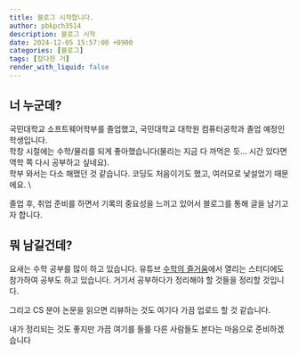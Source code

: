 ```yaml
---
title: 블로그 시작합니다.
author: pbkpch3514
description: 블로그 시작
date: 2024-12-05 15:57:00 +0900
categories: [블로그]
tags: [잡다한 거]
render_with_liquid: false
---
```


## 너 누군데?

국민대학교 소프트웨어학부를 졸업했고, 국민대학교 대학원 컴퓨터공학과 졸업 예정인 학생입니다. \
학창 시절에는 수학/물리를 되게 좋아했습니다(물리는 지금 다 까먹은 듯... 시간 있다면 역학 쪽 다시 공부하고 싶네요). \
학부 와서는 다소 해맸던 것 같습니다. 코딩도 처음이기도 했고, 여러모로 낯설었기 때문에요. \


졸업 후, 취업 준비를 하면서 기록의 중요성을 느끼고 있어서 블로그를 통해 글을 남기고자 합니다.

## 뭐 남길건데?
요새는 수학 공부를 많이 하고 있습니다. 유튜브 [수학의 즐거움](https://www.youtube.com/@enjoyingmath9346)에서 열리는 스터디에도 참가하여 공부도 하고 있습니다. 거기서 공부하다가 정리해야 할 것들을 정리할 것입니다.

그리고 CS 분야 논문을 읽으면 리뷰하는 것도 여기다 가끔 업로드 할 것 같습니다.

내가 정리되는 것도 좋지만 가끔 여기를 들를 다른 사람들도 본다는 마음으로 준비하겠습니다

